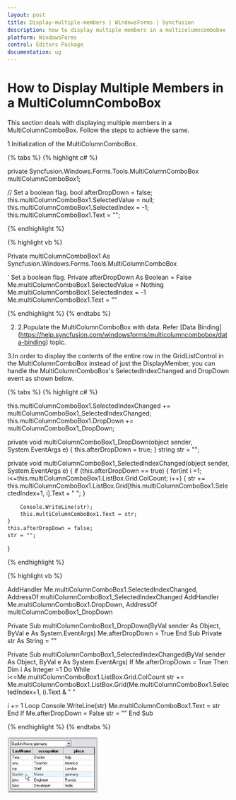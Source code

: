 ```yaml
---
layout: post
title: Display-multiple-members | WindowsForms | Syncfusion
description: how to display multiple members in a multicolumncombobox
platform: WindowsForms
control: Editors Package
documentation: ug
---
```


# How to Display Multiple Members in a MultiColumnComboBox

This section deals with displaying multiple members in a MultiColumnComboBox. Follow the steps to achieve the same.

1.Initialization of the MultiColumnComboBox.

{% tabs %}
{% highlight c# %}

private Syncfusion.Windows.Forms.Tools.MultiColumnComboBox multiColumnComboBox1;

// Set a boolean flag. 
bool afterDropDown = false;        
this.multiColumnComboBox1.SelectedValue = null;
this.multiColumnComboBox1.SelectedIndex = -1;
this.multiColumnComboBox1.Text = ""; 

{% endhighlight %}

{% highlight vb %}

Private multiColumnComboBox1 As Syncfusion.Windows.Forms.Tools.MultiColumnComboBox

' Set a boolean flag. 
Private afterDropDown As Boolean = False
Me.multiColumnComboBox1.SelectedValue = Nothing
Me.multiColumnComboBox1.SelectedIndex = -1
Me.multiColumnComboBox1.Text = ""

{% endhighlight %}
{% endtabs %}

2. 2.Populate the MultiColumnComboBox with data. Refer [Data Binding]
(https://help.syncfusion.com/windowsforms/multicolumncombobox/data-binding) topic.

3.In order to display the contents of the entire row in the GridListControl in the MultiColumnComboBox instead of just the DisplayMember, you can handle the MultiColumnComboBox's SelectedIndexChanged and DropDown event as shown below.

{% tabs %}
{% highlight c# %}

this.multiColumnComboBox1.SelectedIndexChanged += multiColumnComboBox1_SelectedIndexChanged;
this.multiColumnComboBox1.DropDown += multiColumnComboBox1_DropDown;


private void multiColumnComboBox1_DropDown(object sender, System.EventArgs e)
{
this.afterDropDown = true;
}
string str = "";


private void multiColumnComboBox1_SelectedIndexChanged(object sender, System.EventArgs e)
{
	if (this.afterDropDown == true)
	{
        for(int i =1; i<=this.multiColumnComboBox1.ListBox.Grid.ColCount; i++)
		{
    		str += this.multiColumnComboBox1.ListBox.Grid[this.multiColumnComboBox1.SelectedIndex+1, i].Text + " ";
		}
		
	    Console.WriteLine(str);
		this.multiColumnComboBox1.Text = str;
	}
	this.afterDropDown = false;
	str = "";
}

{% endhighlight %}

{% highlight vb %}
 
AddHandler Me.multiColumnComboBox1.SelectedIndexChanged, AddressOf multiColumnComboBox1_SelectedIndexChanged
AddHandler Me.multiColumnComboBox1.DropDown, AddressOf multiColumnComboBox1_DropDown

Private Sub multiColumnComboBox1_DropDown(ByVal sender As Object, ByVal e As System.EventArgs)
Me.afterDropDown = True
End Sub
Private str As String = ""

Private Sub multiColumnComboBox1_SelectedIndexChanged(ByVal sender As Object, ByVal e As System.EventArgs)
If Me.afterDropDown = True Then
Dim i As Integer =1
Do While i<=Me.multiColumnComboBox1.ListBox.Grid.ColCount
str += Me.multiColumnComboBox1.ListBox.Grid(Me.multiColumnComboBox1.SelectedIndex+1, i).Text & " "

i += 1
Loop
Console.WriteLine(str)
Me.multiColumnComboBox1.Text = str
End If
Me.afterDropDown = False
str = ""
End Sub

{% endhighlight %}
{% endtabs %}

   ![Display-multiple-fields](Frequently-Asked-Questions_images/Overview_img332.jpeg)